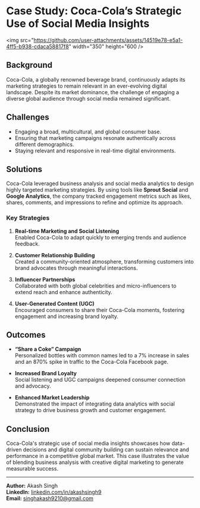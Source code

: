 # Case Study: Coca-Cola’s Strategic Use of Social Media Insights

<img src="https://github.com/user-attachments/assets/14519e78-e5a1-4ff5-b938-cdaca58817f8" width="350" height="600 />


## Background
Coca-Cola, a globally renowned beverage brand, continuously adapts its marketing strategies to remain relevant in an ever-evolving digital landscape. Despite its market dominance, the challenge of engaging a diverse global audience through social media remained significant.

## Challenges
- Engaging a broad, multicultural, and global consumer base.
- Ensuring that marketing campaigns resonate authentically across different demographics.
- Staying relevant and responsive in real-time digital environments.

## Solutions
Coca-Cola leveraged business analysis and social media analytics to design highly targeted marketing strategies. By using tools like **Sprout Social** and **Google Analytics**, the company tracked engagement metrics such as likes, shares, comments, and impressions to refine and optimize its approach.

### Key Strategies
1. **Real-time Marketing and Social Listening**  
   Enabled Coca-Cola to adapt quickly to emerging trends and audience feedback.

2. **Customer Relationship Building**  
   Created a community-oriented atmosphere, transforming customers into brand advocates through meaningful interactions.

3. **Influencer Partnerships**  
   Collaborated with both global celebrities and micro-influencers to extend reach and enhance authenticity.

4. **User-Generated Content (UGC)**  
   Encouraged consumers to share their Coca-Cola moments, fostering engagement and increasing brand loyalty.

## Outcomes
- **“Share a Coke” Campaign**  
  Personalized bottles with common names led to a 7% increase in sales and an 870% spike in traffic to the Coca-Cola Facebook page.

- **Increased Brand Loyalty**  
  Social listening and UGC campaigns deepened consumer connection and advocacy.

- **Enhanced Market Leadership**  
  Demonstrated the impact of integrating data analytics with social strategy to drive business growth and customer engagement.

## Conclusion
Coca-Cola's strategic use of social media insights showcases how data-driven decisions and digital community building can sustain relevance and performance in a competitive global market. This case illustrates the value of blending business analysis with creative digital marketing to generate measurable success.

---

**Author:** Akash Singh  
**LinkedIn:** [linkedin.com/in/akashsingh9](https://linkedin.com/in/akashsingh9)  
**Email:** singhakash9210@gmail.com
